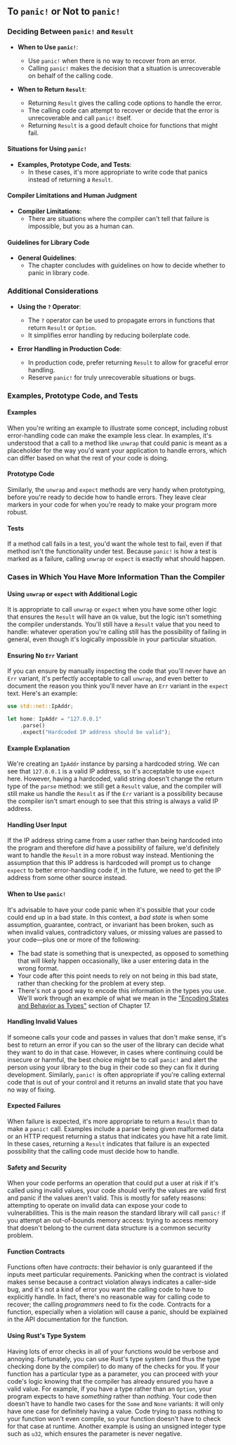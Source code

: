 ## To `panic!` or Not to `panic!`

### Deciding Between `panic!` and `Result`

- **When to Use `panic!`**:
  - Use `panic!` when there is no way to recover from an error.
  - Calling `panic!` makes the decision that a situation is unrecoverable on behalf of the calling code.

- **When to Return `Result`**:
  - Returning `Result` gives the calling code options to handle the error.
  - The calling code can attempt to recover or decide that the error is unrecoverable and call `panic!` itself.
  - Returning `Result` is a good default choice for functions that might fail.

#### Situations for Using `panic!`

- **Examples, Prototype Code, and Tests**:
  - In these cases, it's more appropriate to write code that panics instead of returning a `Result`.

#### Compiler Limitations and Human Judgment

- **Compiler Limitations**:
  - There are situations where the compiler can't tell that failure is impossible, but you as a human can.

#### Guidelines for Library Code

- **General Guidelines**:
  - The chapter concludes with guidelines on how to decide whether to panic in library code.

### Additional Considerations

- **Using the `?` Operator**:
  - The `?` operator can be used to propagate errors in functions that return `Result` or `Option`.
  - It simplifies error handling by reducing boilerplate code.

- **Error Handling in Production Code**:
  - In production code, prefer returning `Result` to allow for graceful error handling.
  - Reserve `panic!` for truly unrecoverable situations or bugs.

### Examples, Prototype Code, and Tests

#### Examples

When you're writing an example to illustrate some concept, including robust error-handling code can make the example less clear. In examples, it's understood that a call to a method like `unwrap` that could panic is meant as a placeholder for the way you'd want your application to handle errors, which can differ based on what the rest of your code is doing.

#### Prototype Code

Similarly, the `unwrap` and `expect` methods are very handy when prototyping, before you're ready to decide how to handle errors. They leave clear markers in your code for when you're ready to make your program more robust.

#### Tests

If a method call fails in a test, you'd want the whole test to fail, even if that method isn't the functionality under test. Because `panic!` is how a test is marked as a failure, calling `unwrap` or `expect` is exactly what should happen.

### Cases in Which You Have More Information Than the Compiler

#### Using `unwrap` or `expect` with Additional Logic

It is appropriate to call `unwrap` or `expect` when you have some other logic that ensures the `Result` will have an `Ok` value, but the logic isn't something the compiler understands. You'll still have a `Result` value that you need to handle: whatever operation you're calling still has the possibility of failing in general, even though it's logically impossible in your particular situation.

#### Ensuring No `Err` Variant

If you can ensure by manually inspecting the code that you'll never have an `Err` variant, it's perfectly acceptable to call `unwrap`, and even better to document the reason you think you'll never have an `Err` variant in the `expect` text. Here's an example:

```rust
use std::net::IpAddr;

let home: IpAddr = "127.0.0.1"
    .parse()
    .expect("Hardcoded IP address should be valid");
```

#### Example Explanation

We're creating an `IpAddr` instance by parsing a hardcoded string. We can see that `127.0.0.1` is a valid IP address, so it's acceptable to use `expect` here. However, having a hardcoded, valid string doesn't change the return type of the `parse` method: we still get a `Result` value, and the compiler will still make us handle the `Result` as if the `Err` variant is a possibility because the compiler isn't smart enough to see that this string is always a valid IP address.

#### Handling User Input

If the IP address string came from a user rather than being hardcoded into the program and therefore *did* have a possibility of failure, we'd definitely want to handle the `Result` in a more robust way instead. Mentioning the assumption that this IP address is hardcoded will prompt us to change `expect` to better error-handling code if, in the future, we need to get the IP address from some other source instead.

#### When to Use `panic!`

It's advisable to have your code panic when it's possible that your code could end up in a bad state. In this context, a *bad state* is when some assumption, guarantee, contract, or invariant has been broken, such as when invalid values, contradictory values, or missing values are passed to your code—plus one or more of the following:

- The bad state is something that is unexpected, as opposed to something that will likely happen occasionally, like a user entering data in the wrong format.
- Your code after this point needs to rely on not being in this bad state, rather than checking for the problem at every step.
- There's not a good way to encode this information in the types you use. We'll work through an example of what we mean in the ["Encoding States and Behavior as Types"](https://doc.rust-lang.org/book/ch17-03-oo-design-patterns.html#encoding-states-and-behavior-as-types) section of Chapter 17.

#### Handling Invalid Values

If someone calls your code and passes in values that don't make sense, it's best to return an error if you can so the user of the library can decide what they want to do in that case. However, in cases where continuing could be insecure or harmful, the best choice might be to call `panic!` and alert the person using your library to the bug in their code so they can fix it during development. Similarly, `panic!` is often appropriate if you're calling external code that is out of your control and it returns an invalid state that you have no way of fixing.

#### Expected Failures

When failure is expected, it's more appropriate to return a `Result` than to make a `panic!` call. Examples include a parser being given malformed data or an HTTP request returning a status that indicates you have hit a rate limit. In these cases, returning a `Result` indicates that failure is an expected possibility that the calling code must decide how to handle.

#### Safety and Security

When your code performs an operation that could put a user at risk if it's called using invalid values, your code should verify the values are valid first and panic if the values aren't valid. This is mostly for safety reasons: attempting to operate on invalid data can expose your code to vulnerabilities. This is the main reason the standard library will call `panic!` if you attempt an out-of-bounds memory access: trying to access memory that doesn't belong to the current data structure is a common security problem.

#### Function Contracts

Functions often have *contracts*: their behavior is only guaranteed if the inputs meet particular requirements. Panicking when the contract is violated makes sense because a contract violation always indicates a caller-side bug, and it's not a kind of error you want the calling code to have to explicitly handle. In fact, there's no reasonable way for calling code to recover; the calling *programmers* need to fix the code. Contracts for a function, especially when a violation will cause a panic, should be explained in the API documentation for the function.

#### Using Rust's Type System

Having lots of error checks in all of your functions would be verbose and annoying. Fortunately, you can use Rust's type system (and thus the type checking done by the compiler) to do many of the checks for you. If your function has a particular type as a parameter, you can proceed with your code's logic knowing that the compiler has already ensured you have a valid value. For example, if you have a type rather than an `Option`, your program expects to have *something* rather than *nothing*. Your code then doesn't have to handle two cases for the `Some` and `None` variants: it will only have one case for definitely having a value. Code trying to pass nothing to your function won't even compile, so your function doesn't have to check for that case at runtime. Another example is using an unsigned integer type such as `u32`, which ensures the parameter is never negative.
